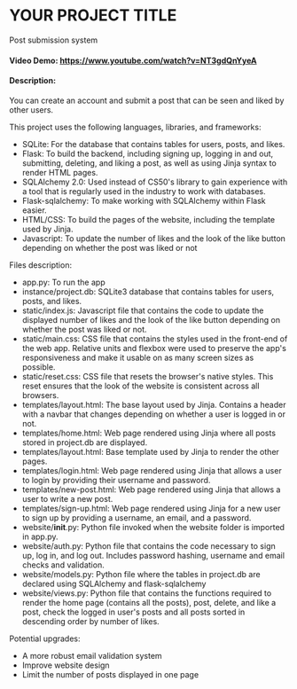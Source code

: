 # YOUR PROJECT TITLE
Post submission system
#### Video Demo:  https://www.youtube.com/watch?v=NT3gdQnYyeA
#### Description:
You can create an account and submit a post that can be seen and liked by other users.

This project uses the following languages, libraries, and frameworks:
- SQLite: For the database that contains tables for users, posts, and likes.
- Flask: To build the backend, including signing up, logging in and out, submitting, deleting, and liking a post, as well as using Jinja syntax to render HTML pages.
- SQLAlchemy 2.0: Used instead of CS50's library to gain experience with a tool that is regularly used in the industry to work with databases.
- Flask-sqlalchemy: To make working with SQLAlchemy within Flask easier.
- HTML/CSS: To build the pages of the website, including the template used by Jinja.
- Javascript: To update the number of likes and the look of the like button depending on whether the post was liked or not

Files description:
- app.py: To run the app
- instance/project.db: SQLite3 database that contains tables for users, posts, and likes.
- static/index.js: Javascript file that contains the code to update the displayed number of likes and the look of the like button depending on whether the post was liked or not.
- static/main.css: CSS file that contains the styles used in the front-end of the web app. Relative units and flexbox were used to preserve the app's responsiveness and make it usable on as many screen sizes as possible.
- static/reset.css: CSS file that resets the browser's native styles. This reset ensures that the look of the website is consistent across all browsers.
- templates/layout.html: The base layout used by Jinja. Contains a header with a navbar that changes depending on whether a user is logged in or not.
- templates/home.html: Web page rendered using Jinja where all posts stored in project.db are displayed.
- templates/layout.html: Base template used by Jinja to render the other pages.
- templates/login.html: Web page rendered using Jinja that allows a user to login by providing their username and password.
- templates/new-post.html: Web page rendered using Jinja that allows a user to write a new post.
- templates/sign-up.html: Web page rendered using Jinja for a new user to sign up by providing a username, an email, and a password.
- website/__init__.py: Python file invoked when the website folder is imported in app.py.
- website/auth.py: Python file that contains the code necessary to sign up, log in, and log out. Includes password hashing, username and email checks and validation.
- website/models.py: Python file where the tables in project.db are declared using SQLAlchemy and flask-sqlalchemy
- website/views.py: Python file that contains the functions required to render the home page (contains all the posts), post, delete, and like a post, check the logged in user's posts and all posts sorted in descending order by number of likes.

Potential upgrades:
- A more robust email validation system
- Improve website design
- Limit the number of posts displayed in one page